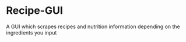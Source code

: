 # Recipe-GUI
A GUI which scrapes recipes and nutrition information depending on the ingredients you input
